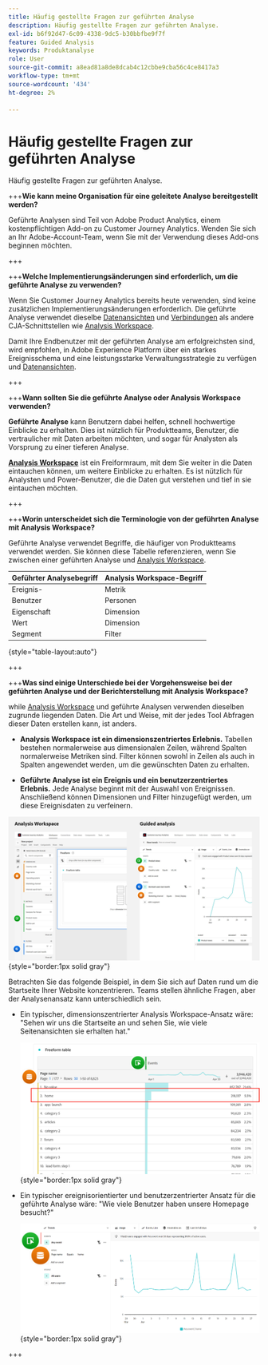 ```yaml
---
title: Häufig gestellte Fragen zur geführten Analyse
description: Häufig gestellte Fragen zur geführten Analyse.
exl-id: b6f92d47-6c09-4338-9dc5-b30bbfbe9f7f
feature: Guided Analysis
keywords: Produktanalyse
role: User
source-git-commit: a8ead81a8de8dcab4c12cbbe9cba56c4ce8417a3
workflow-type: tm+mt
source-wordcount: '434'
ht-degree: 2%

---
```


# Häufig gestellte Fragen zur geführten Analyse

Häufig gestellte Fragen zur geführten Analyse.

+++**Wie kann meine Organisation für eine geleitete Analyse bereitgestellt werden?**

Geführte Analysen sind Teil von Adobe Product Analytics, einem kostenpflichtigen Add-on zu Customer Journey Analytics. Wenden Sie sich an Ihr Adobe-Account-Team, wenn Sie mit der Verwendung dieses Add-ons beginnen möchten.

+++

+++**Welche Implementierungsänderungen sind erforderlich, um die geführte Analyse zu verwenden?**

Wenn Sie Customer Journey Analytics bereits heute verwenden, sind keine zusätzlichen Implementierungsänderungen erforderlich. Die geführte Analyse verwendet dieselbe [Datenansichten](../data-views/data-views.md) und [Verbindungen](../connections/overview.md) als andere CJA-Schnittstellen wie [Analysis Workspace](../analysis-workspace/home.md).

Damit Ihre Endbenutzer mit der geführten Analyse am erfolgreichsten sind, wird empfohlen, in Adobe Experience Platform über ein starkes Ereignisschema und eine leistungsstarke Verwaltungsstrategie zu verfügen und [Datenansichten](../data-views/data-views.md).

+++

+++**Wann sollten Sie die geführte Analyse oder Analysis Workspace verwenden?**

**Geführte Analyse** kann Benutzern dabei helfen, schnell hochwertige Einblicke zu erhalten. Dies ist nützlich für Produktteams, Benutzer, die vertraulicher mit Daten arbeiten möchten, und sogar für Analysten als Vorsprung zu einer tieferen Analyse.

**[Analysis Workspace](../analysis-workspace/home.md)** ist ein Freiformraum, mit dem Sie weiter in die Daten eintauchen können, um weitere Einblicke zu erhalten. Es ist nützlich für Analysten und Power-Benutzer, die die Daten gut verstehen und tief in sie eintauchen möchten.

+++

+++**Worin unterscheidet sich die Terminologie von der geführten Analyse mit Analysis Workspace?**

Geführte Analyse verwendet Begriffe, die häufiger von Produktteams verwendet werden. Sie können diese Tabelle referenzieren, wenn Sie zwischen einer geführten Analyse und [Analysis Workspace](../analysis-workspace/home.md).

| Geführter Analysebegriff | Analysis Workspace-Begriff |
| --- | --- |
| Ereignis-   | Metrik |
| Benutzer | Personen |
| Eigenschaft | Dimension |
| Wert | Dimension |
| Segment | Filter |

{style="table-layout:auto"}

+++

+++**Was sind einige Unterschiede bei der Vorgehensweise bei der geführten Analyse und der Berichterstellung mit Analysis Workspace?**

while [Analysis Workspace](../analysis-workspace/home.md) und geführte Analysen verwenden dieselben zugrunde liegenden Daten. Die Art und Weise, mit der jedes Tool Abfragen dieser Daten erstellen kann, ist anders.

* **Analysis Workspace ist ein dimensionszentriertes Erlebnis.** Tabellen bestehen normalerweise aus dimensionalen Zeilen, während Spalten normalerweise Metriken sind. Filter können sowohl in Zeilen als auch in Spalten angewendet werden, um die gewünschten Daten zu erhalten.

* **Geführte Analyse ist ein Ereignis und ein benutzerzentriertes Erlebnis.** Jede Analyse beginnt mit der Auswahl von Ereignissen. Anschließend können Dimensionen und Filter hinzugefügt werden, um diese Ereignisdaten zu verfeinern.

![Ansichten mit Analysis Workspace und geführten Analysen](assets/structure.png){style="border:1px solid gray"}

Betrachten Sie das folgende Beispiel, in dem Sie sich auf Daten rund um die Startseite Ihrer Website konzentrieren. Teams stellen ähnliche Fragen, aber der Analysenansatz kann unterschiedlich sein.

* Ein typischer, dimensionszentrierter Analysis Workspace-Ansatz wäre: &quot;Sehen wir uns die Startseite an und sehen Sie, wie viele Seitenansichten sie erhalten hat.&quot;

  ![Dimension zentriert](assets/dimension-centered.png){style="border:1px solid gray"}

* Ein typischer ereignisorientierter und benutzerzentrierter Ansatz für die geführte Analyse wäre: &quot;Wie viele Benutzer haben unsere Homepage besucht?&quot;

  ![Ereignis zentriert](assets/event-centered.png){style="border:1px solid gray"}

+++
